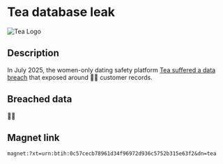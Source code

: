 # Tea database leak

![Tea Logo](https://duckduckgo.com/i/62a84d514a91d06b.png)

## Description

In July 2025, the women-only dating safety platform <a href="https://haveibeenpwned.com/Breach/PPCGeeks" target="_blank" rel="noopener">Tea suffered a data breach</a> that exposed around 🤷‍♀️ customer records.

## Breached data

🤷‍♀️

## Magnet link

`magnet:?xt=urn:btih:0c57cecb78961d34f96972d936c5752b315e63f2&dn=tea`